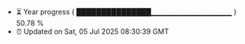 - ⏳ Year progress { ███████████████▁▁▁▁▁▁▁▁▁▁▁▁▁▁▁ } 50.78 %
- ⏰ Updated on Sat, 05 Jul 2025 08:30:39 GMT

